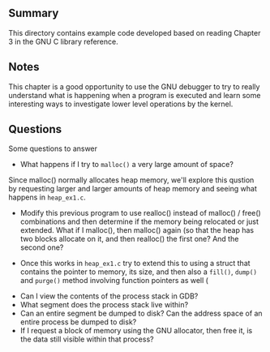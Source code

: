 Summary
-------
This directory contains example code developed based on reading Chapter 3 in the
GNU C library reference.

Notes
-----
This chapter is a good opportunity to use the GNU debugger to try to really
understand what is happening when a program is executed and learn some
interesting ways to investigate lower level operations by the kernel.

Questions
---------
Some questions to answer

* What happens if I try to `malloc()` a very large amount of space?

Since malloc() normally allocates heap memory, we'll explore this qustion by
requesting larger and larger amounts of heap memory and seeing what happens in
`heap_ex1.c`.

* Modify this previous program to use realloc() instead of malloc() / free()
combinations and then determine if the memory being relocated or just
extended.  What if I malloc(), then malloc() again (so that the heap has two
blocks allocate on it, and then realloc() the first one?  And the second one?

- Once this works in `heap_ex1.c` try to extend this to using a struct that
  contains the pointer to memory, its size, and then also a `fill()`, `dump()` and
`purge()` method involving function pointers as well (

* Can I view the contents of the process stack in GDB?
* What segment does the process stack live within?
* Can an entire segment be dumped to disk? Can the address space of an entire process be dumped to disk?
* If I request a block of memory using the GNU allocator, then free it, is the
  data still visible within that process?
